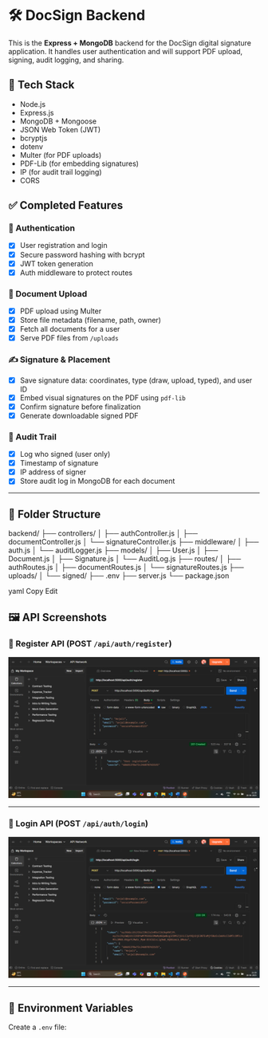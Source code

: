 # 🛠️ DocSign Backend

This is the **Express + MongoDB** backend for the DocSign digital signature application. It handles user authentication and will support PDF upload, signing, audit logging, and sharing.

## 🔧 Tech Stack

- Node.js
- Express.js
- MongoDB + Mongoose
- JSON Web Token (JWT)
- bcryptjs
- dotenv
- Multer (for PDF uploads)
- PDF-Lib (for embedding signatures)
- IP (for audit trail logging)
- CORS

## ✅ Completed Features

### 🔐 Authentication
- [x] User registration and login
- [x] Secure password hashing with bcrypt
- [x] JWT token generation
- [x] Auth middleware to protect routes

### 📂 Document Upload
- [x] PDF upload using Multer
- [x] Store file metadata (filename, path, owner)
- [x] Fetch all documents for a user
- [x] Serve PDF files from `/uploads`

### ✍️ Signature & Placement
- [x] Save signature data: coordinates, type (draw, upload, typed), and user ID
- [x] Embed visual signatures on the PDF using `pdf-lib`
- [x] Confirm signature before finalization
- [x] Generate downloadable signed PDF

### 📜 Audit Trail
- [x] Log who signed (user only)
- [x] Timestamp of signature
- [x] IP address of signer
- [x] Store audit log in MongoDB for each document

---

## 📁 Folder Structure

backend/
├── controllers/
│ ├── authController.js
│ ├── documentController.js
│ └── signatureController.js
├── middleware/
│ ├── auth.js
│ └── auditLogger.js
├── models/
│ ├── User.js
│ ├── Document.js
│ ├── Signature.js
│ └── AuditLog.js
├── routes/
│ ├── authRoutes.js
│ ├── documentRoutes.js
│ └── signatureRoutes.js
├── uploads/
│ └── signed/
├── .env
├── server.js
└── package.json

yaml
Copy
Edit


## 🖼️ API Screenshots

### 🔐 Register API (POST `/api/auth/register`)

![Register API](./screenshots/register-api.png)

---

### 🔐 Login API (POST `/api/auth/login`)

![Login API](./screenshots/login-api.png)

---

## 🧪 Environment Variables

Create a `.env` file:


